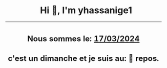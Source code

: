<h1 align='center'>Hi 👋, I'm yhassanige1</h1>
<div align='center'>

|<h2 align='center'>Nous sommes le: <u>17/03/2024</u></h2><h2 align='center'>c'est un dimanche et je suis au: 🌴 repos.</h2>|
|---
</div>